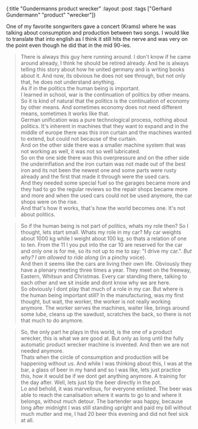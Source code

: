 {:title "Gundermanns product wrecker"
 :layout :post
 :tags  ["Gerhard Gundermann" "product" "wrecker"]}
 
 
One of my favorite songwriters gave a concert (Krams) where he was talking about consumption and production between 
two songs. I would like to translate that into english as I think it still hits the nerve and was very
on the point even though he did that in the mid 90-ies.

> There is always this guy here running around. I don't know if he came around already, I think he should
be retired already. And he is always telling this story about how he united germany and is writing books about it.
And now, its obvious he does not see through, but not only that, he does not understand anything.  
As if in the politics the human being is important.  
I learned in school, war is the continuation of politics by other means. So it is kind of natural that the politics
is the continuation of economy by other means. And sometimes economy does not need different means,
sometimes it works like that.  
German unification was a pure technological process, nothing about politics. It's inherent in machines that
they want to expand and in the middle of europe there was this iron curtain and the machines wanted to extend,
but could not because of the curtain.  
And on the other side there was a smaller machine system that was not working as well, it was not so well
lubricated.  
So on the one side there was this overpressure and on the other side the underinflation and the iron curtain was
not made out of the best iron and its not been the newest one and some parts were rusty already and the first 
that made it through were the used cars.  
And they needed some special fuel so the garages became more and they had to go the regular reviews so the
repair shops became more and more and when the used cars could not be used anymore, the car shops were on the rise.  
And that's how it works, that's how the world becomes one. It's not about politics.  

> So if the human being is not part of politics, whats my role then? So I thought, lets start small. Whats
my role in my car? My car weights about 1000 kg while I weight about 100 kg, so thats a relation of one to ten.
From the 11 l you put into the car 10 are reserved for the car and only one is for me, so its not up to me
to say: "I drive my car.". _But why? I am allowed to ride along_ (in a pinchy voice).  
And then it seems like the cars are living their own life. Obviously they have a plenary meeting three
times a year. They meet on the freeway, Eastern, Whitsun and Christmas. Every car standing there, talking
to each other and we sit inside and dont know why we are here.  
So obviously I dont play that much of a role in my car. But where is the human being important still?
In the manufacturing, was my first thought, but wait, the worker, the worker is not really working anymore.
The worker serves the machines, waiter like, brings around some lube, cleans up the sawdust, scratches the
back, so there is not that much to do anymore.  

> So, the only part he plays in this world, is the one of a product wrecker, this is what we are good at. But
only as long until the fully automatic product wrecker machine is invented. And then we are not needed anymore.  
Thats when the circle of consumption and production will be happening without us. And while I was thinking
about this, I was at the bar, a glass of beer in my hand and so I was like, lets just practice this, how it
would be if we dont get anything anymore. A training for the day after. Well, lets just tip the beer directly in the pot.  
Lo and behold, it was marvellous, for everyone enlisted. The beer was able to reach the canalisation where
it wants to go to and where it belongs, without much detour. The bartender was happy, because long
after midnight I was still standing upright and paid my bill without much mutter and me, I had 20 beer this evening and did not feel sick at all.